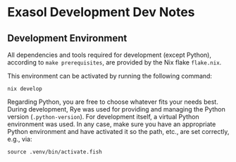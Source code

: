 # Exasol Development Dev Notes


## Development Environment

All dependencies and tools required for development (except Python), according to `make prerequisites`, are provided by the Nix flake `flake.nix`.

This environment can be activated by running the following command:

```shell
nix develop
```

Regarding Python, you are free to choose whatever fits your needs best. During development, Rye was used for providing and managing the Python version
(`.python-version`). For development itself, a virtual Python environment was used. In any case, make sure you have an appropriate Python environment
and have activated it so the path, etc., are set correctly, e.g., via:

```shell
source .venv/bin/activate.fish
```

